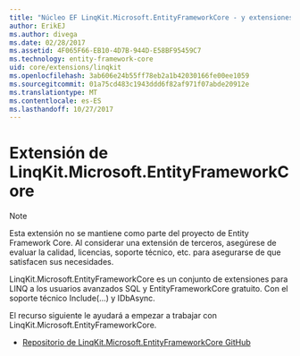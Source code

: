 ```yaml
---
title: "Núcleo EF LinqKit.Microsoft.EntityFrameworkCore - y extensiones de herramientas:"
author: ErikEJ
ms.author: divega
ms.date: 02/28/2017
ms.assetid: 4F065F66-EB10-4D7B-944D-E58BF95459C7
ms.technology: entity-framework-core
uid: core/extensions/linqkit
ms.openlocfilehash: 3ab606e24b55ff78eb2a1b42030166fe00ee1059
ms.sourcegitcommit: 01a75cd483c1943ddd6f82af971f07abde20912e
ms.translationtype: MT
ms.contentlocale: es-ES
ms.lasthandoff: 10/27/2017
---
```

# <a name="linqkitmicrosoftentityframeworkcore-extension"></a>Extensión de LinqKit.Microsoft.EntityFrameworkCore

> [!NOTE]  
> Esta extensión no se mantiene como parte del proyecto de Entity Framework Core. Al considerar una extensión de terceros, asegúrese de evaluar la calidad, licencias, soporte técnico, etc. para asegurarse de que satisfacen sus necesidades.

LinqKit.Microsoft.EntityFrameworkCore es un conjunto de extensiones para LINQ a los usuarios avanzados SQL y EntityFrameworkCore gratuito. Con el soporte técnico Include(...) y IDbAsync.

El recurso siguiente le ayudará a empezar a trabajar con LinqKit.Microsoft.EntityFrameworkCore.
* [Repositorio de LinqKit.Microsoft.EntityFrameworkCore GitHub](https://github.com/scottksmith95/LINQKit/)
